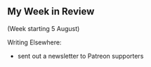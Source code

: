 ## My Week in Review

(Week starting 5 August)

Writing Elsewhere:
* sent out a newsletter to Patreon supporters
